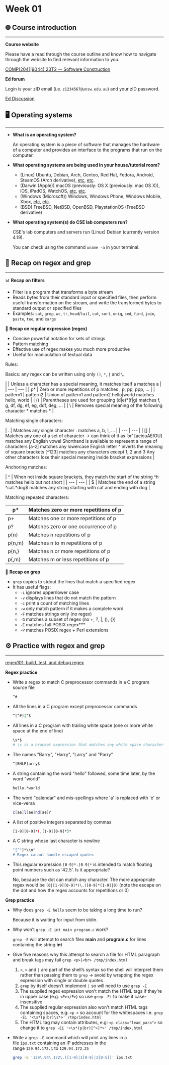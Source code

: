 # Week 01

## 🌐 Course introduction

---

**Course website**

Please have a read through the course outline and know how to navigate through the website to find relevant information to you.

[COMP(2041|9044) 23T2 — Software Construction](https://cgi.cse.unsw.edu.au/~cs2041/23T2/)

**Ed forum**

Login is your zID email (i.e. `z1234567@unsw.edu.au`) and your zID password.

[Ed Discussion](https://edstem.org/au/courses/12028/discussion/)

## 🖥️ Operating systems

---

- **What is an operating system?**
    
    An operating system is a piece of software that manages the hardware of a computer and provides an interface to the programs that run on the computer.
    
- **What operating systems are being used in your house/tutorial room?**
    - (Linux) Ubuntu, Debian, Arch, Gentoo, Red Hat, Fedora, Android, SteamOS (Arch derivative), [etc](https://en.wikipedia.org/wiki/List_of_Linux_distributions), [etc](https://upload.wikimedia.org/wikipedia/commons/1/1b/Linux_Distribution_Timeline.svg).
    - (Darwin (Apple)) macOS (previously: OS X (previously: mac OS X)), iOS, iPadOS, WatchOS, [etc](https://en.wikipedia.org/wiki/List_of_Apple_operating_systems), [etc](https://photos2.insidercdn.com/osxserver101409-1.png).
    - (Windows (Microsoft)) Windows, Windows Phone, Windows Mobile, Xbox, [etc](https://en.wikipedia.org/wiki/List_of_Microsoft_operating_systems), [etc](https://upload.wikimedia.org/wikipedia/commons/3/39/Microsoft_timeline_of_operating_systems_2.png).
    - (BSD) FreeBSD, NetBSD, OpenBSD, PlaystationOS (FreeBSD derivative)
- **What operating system(s) do CSE lab computers run?**
    
    CSE's lab computers and servers run (Linux) Debian (currently version 4.19).
    
    You can check using the command `uname -a` in your terminal.
    

## 🧠 Recap on regex and grep

---

📊 **Recap on filters**

- Filter is a program that transforms a byte stream
- Reads bytes from their standard input or specified files, then perform useful transformation on the stream, and write the transformed bytes to standard output or specified files
- Examples: `cat`, `grep`, `wc`, `tr`, `head`/`tail`, `cut`, `sort`, `uniq`, `sed`, `find`, `join`, `paste`, `tee`, and `xargs`

🧠 **************Recap on regular expression (regex)**************

- Concise powerful notation for sets of strings
- Pattern matching
- Effective use of regex makes you much more productive
- Useful for manipulation of textual data

Rules:

Basics: any regex can be written using only `()`, `*`, `|` and `\`.

|  | Unless a character has a special meaning, it matches itself
a matches a |
| --- | --- |
| p* | Zero or more repetitions of p
matches  , p, pp, ppp, … |
| pattern1 | pattern2 | Union of pattern1 and pattern2
hello|world matches hello, world |
| () | Parentheses are used for grouping
(d|e)*(f|g) matches f, g, df, dg, ef, eg, ddf, deg, … |
| \ | Removes special meaning of the following character
\* matches * |

Matching single characters:

| . | Matches any single character
. matches a, b, !, … |
| --- | --- |
| [] | Matches any one of a set of character → can think of it as ‘or’
[aeiouAEIOU] matches any English vowel
Shorthand is available to represent a range of characters
[a-z] matches any lowercase English letter
^ inverts the meaning of square brackets
[^123] matches any characters except 1, 2 and 3
Any other characters lose their special meaning inside bracket expressions |

Anchoring matches:

| ^ | When not inside square brackets, they match the start of the string
^h matches hello but not short |
| --- | --- |
| $ | Matches the end of a string
^cat.*dog$ matches any string starting with cat and ending with dog |

Matching repeated characters:

| p* | Matches zero or more repetitions of p |
| --- | --- |
| p+ | Matches one or more repetitions of p |
| p? | Matches zero or one occurrence of p |
| p{n} | Matches n repetitions of p |
| p{n,m} | Matches n to m repetitions of p |
| p{n,} | Matches n or more repetitions of p |
| p{,m} | Matches m or less repetitions of p |

💾 **************************Recap on grep**************************

- `grep` copies to stdout the lines that match a specified regex
- It has useful flags:
    - `-i` ignores upper/lower case
    - `-v` displays lines that do not match the pattern
    - `-c` print a count of matching lines
    - `-w` only match pattern if it makes a complete word
    - `-F` matches strings only (no regex)
    - `-G` matches a subset of regex (no +, ?, |, (), {})
    - `-E` matches full POSIX regex***
    - `-P` matches POSIX regex + Perl extensions

## ⚙️ Practice with regex and grep

---

[regex101: build, test, and debug regex](https://regex101.com/)

******Regex practice******

- Write a regex to match C preprocessor commands in a C program source file
    
    ```bash
    ^#
    ```
    
- All the lines in a C program except preprocessor commands
    
    ```bash
    ^[^#]|^$
    ```
    
- All lines in a C program with trailing white space (one or more white space at the end of line)
    
    ```bash
    \s*$
    # \s is a bracket expression that matches any white space character.
    ```
    
- The names "Barry", "Harry", "Larry" and "Parry”
    
    ```bash
    ^[BHLP]arry$
    ```
    
- A string containing the word "hello" followed, some time later, by the word "world”
    
    ```bash
    hello.*world
    ```
    
- The word "calendar" and mis-spellings where 'a' is replaced with 'e' or vice-versa
    
    ```bash
    c[ae]l[ae]nd[ae]r
    ```
    
- A list of positive integers separated by commas
    
    ```bash
    [1-9][0-9]*(,[1-9][0-9]*)*
    ```
    
- A C string whose last character is newline
    
    ```bash
    "[^"]*\\n"
    # Regex cannot handle escaped quotes
    ```
    
- This regular expression `[0-9]*.[0-9]*` is intended to match floating point numbers such as '42.5'. Is it appropriate?
    
    No, because the dot can match any character. The more appropriate regex would be `(0|[1-9][0-9]*)\.([0-9]*[1-9]|0)` (note the escape on the dot and how the regex accounts for repetitions or 0)
    

**Grep practice**

- Why does `grep -E hello` seem to be taking a long time to run?
    
    Because it is waiting for input from stdin.
    
- Why won’t `grep -E int main program.c` work?
    
    `grep -E` will attempt to search files **main** and **program.c** for lines containing the string **int**
    
- Give five reasons why this attempt to search a file for HTML paragraph and break tags may fail `grep <p>|<br> /tmp/index.html`
    1. `<`, `>` and `|` are part of the shell’s syntax so the shell will interpret them rather than passing them to `grep` → avoid by wrapping the regex expression with single or double quotes
    2. `grep` by itself doesn’t implement `|` so will need to use `grep -E`
    3. The supplied regex expression won’t match the HTML tags if they’re in upper case (e.g. `<P></P>`) so use `grep -Ei` to make it case-insensitive
    4. The supplied regular expression also won't match HTML tags containing spaces, e.g: `<p >` so account for the whitespaces i.e. `grep -Ei '<\s*(p|br)\s*>' /tmp/index.html`
    5. The HTML tag may contain attributes, e.g: `<p class="lead_para">` so change it to `grep -Ei '<\s*(p|br)[^>]*>' /tmp/index.html`
- Write a `grep -E` command which will print any lines in a file `ips.txt` containing an IP addresses in the range `129.94.172.1` to `129.94.172.25`
    
    ```bash
    grep -E '129\.94\.172\.([1-9]|1[0-9]|2[0-5])' ips.txt
    ```
